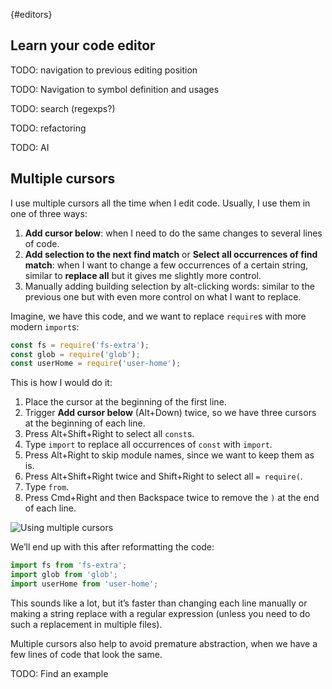 {#editors}

## Learn your code editor

TODO: navigation to previous editing position

TODO: Navigation to symbol definition and usages

TODO: search (regexps?)

TODO: refactoring

TODO: AI

## Multiple cursors

I use multiple cursors all the time when I edit code. Usually, I use them in one of three ways:

1. **Add cursor below**: when I need to do the same changes to several lines of code.
2. **Add selection to the next find match** or **Select all occurrences of find match**: when I want to change a few occurrences of a certain string, similar to **replace all** but it gives me slightly more control.
3. Manually adding building selection by alt-clicking words: similar to the previous one but with even more control on what I want to replace.

Imagine, we have this code, and we want to replace `require`s with more modern `import`s:

```js
const fs = require('fs-extra');
const glob = require('glob');
const userHome = require('user-home');
```

This is how I would do it:

1. Place the cursor at the beginning of the first line.
2. Trigger **Add cursor below** (Alt+Down) twice, so we have three cursors at the beginning of each line.
3. Press Alt+Shift+Right to select all `const`s.
4. Type `import` to replace all occurrences of `const` with `import`.
5. Press Alt+Right to skip module names, since we want to keep them as is.
6. Press Alt+Shift+Right twice and Shift+Right to select all `= require(`.
7. Type `from`.
8. Press Cmd+Right and then Backspace twice to remove the `)` at the end of each line.

![Using multiple cursors](images/multiple-cursors.png)

We’ll end up with this after reformatting the code:

```js
import fs from 'fs-extra';
import glob from 'glob';
import userHome from 'user-home';
```

This sounds like a lot, but it’s faster than changing each line manually or making a string replace with a regular expression (unless you need to do such a replacement in multiple files).

Multiple cursors also help to avoid premature abstraction, when we have a few lines of code that look the same.

TODO: Find an example
